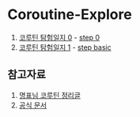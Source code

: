 # Coroutine-Explore
1. [코루틴 탐험일지 0](https://velog.io/@min0505/Coroutine-%ED%83%90%ED%97%98%EC%9D%BC%EC%A7%80) - [step 0](https://github.com/ChangXXX/Android-explore/blob/main/Coroutine-explore/In-IntelliJ/src/main/kotlin/time.kt)
2. [코루틴 탐험일지 1](https://medium.com/sseukssak/coroutine-%ED%83%90%ED%97%98%EC%9D%BC%EC%A7%80-1-3789d92598f1) - [step basic](https://github.com/ChangXXX/Android-explore/blob/main/Coroutine-explore/In-IntelliJ/src/main/kotlin/basic.kt)

## 참고자료 
1. [명표님 코루틴 정리글](https://myungpyo.medium.com/reading-coroutine-official-guide-thoroughly-part-0-20176d431e9d)
2. [공식 문서](https://kotlinlang.org/docs/coroutines-guide.html#table-of-contents)
